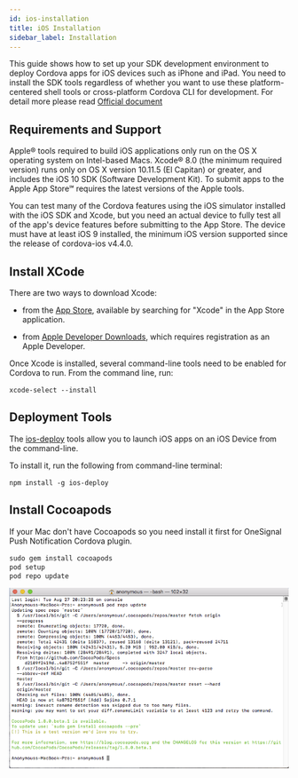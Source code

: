 ```yaml
---
id: ios-installation
title: iOS Installation
sidebar_label: Installation
---
```


This guide shows how to set up your SDK development environment to deploy Cordova apps for iOS devices such as iPhone and iPad. You need to install the SDK tools regardless of whether you want to use these platform-centered shell tools or cross-platform Cordova CLI for development. For detail more please read [Official document](https://cordova.apache.org/docs/en/9.x/guide/platforms/ios/index.html)

## Requirements and Support

Apple® tools required to build iOS applications only run on the OS X operating system on Intel-based Macs. Xcode® 8.0 (the minimum required version) runs only on OS X version 10.11.5 (El Capitan) or greater, and includes the iOS 10 SDK (Software Development Kit). To submit apps to the Apple App Store℠ requires the latest versions of the Apple tools.

You can test many of the Cordova features using the iOS simulator installed with the iOS SDK and Xcode, but you need an actual device to fully test all of the app's device features before submitting to the App Store. The device must have at least iOS 9 installed, the minimum iOS version supported since the release of cordova-ios v4.4.0.

## Install XCode

There are two ways to download Xcode:

* from the [App Store](https://itunes.apple.com/us/app/xcode/id497799835?mt=12), available by searching for "Xcode" in the App Store application.

* from [Apple Developer Downloads](https://developer.apple.com/downloads/index.action), which requires registration as an Apple Developer.

Once Xcode is installed, several command-line tools need to be enabled for Cordova to run. From the command line, run:

```
xcode-select --install
```

## Deployment Tools

The [ios-deploy](https://www.npmjs.org/package/ios-deploy) tools allow you to launch iOS apps on an iOS Device from the command-line.

To install it, run the following from command-line terminal:

```
npm install -g ios-deploy
```

## Install Cocoapods

If your Mac don't have Cocoapods so you need install it first for OneSignal Push Notification Cordova plugin.

```
sudo gem install cocoapods
pod setup
pod repo update
```

![](assets/build-ios-pod-repo-update.png)